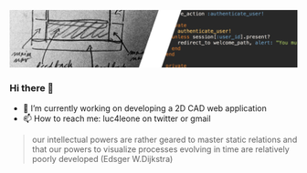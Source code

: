 ![image](./sketch-vs-code.png)

### Hi there 👋

- 🔭 I’m currently working on developing a 2D CAD web application
- 📫 How to reach me: luc4leone on twitter or gmail

>our intellectual powers are rather geared to master static relations and that our powers to visualize processes evolving in time are relatively poorly developed (Edsger W.Dijkstra)

